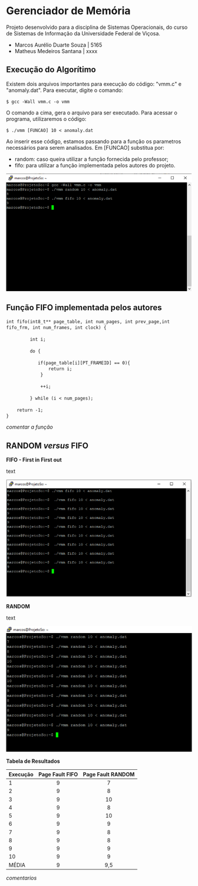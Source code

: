 # Gerenciador de Memória

Projeto desenvolvido para a disciplina de Sistemas Operacionais, do curso de Sistemas de Informação da Universidade Federal de Viçosa.
- Marcos Aurélio Duarte Souza | 5165
- Matheus Medeiros Santana | xxxx

## Execução do Algorítimo

Existem dois arquivos importantes para execução do código: "vmm.c" e "anomaly.dat".
Para executar, digite o comando: 

```
$ gcc -Wall vmm.c -o vmm
```
O comando a cima, gera o arquivo para ser executado. Para acessar o programa, utilizaremos o código:

```
$ ./vmm [FUNCAO] 10 < anomaly.dat
```
Ao inserir esse código, estamos passando para a função os parametros necessários para serem analisados.
Em [FUNCAO] substitua por:
- random: caso queira utilizar a função fornecida pelo professor;
- fifo: para utilizar a função implementada pelos autores do projeto.

![exemplo1](imagem/exemplo1.png)

## Função FIFO implementada pelos autores

```
int fifo(int8_t** page_table, int num_pages, int prev_page,int fifo_frm, int num_frames, int clock) {
         
         int i;

		 do {
		 	
		 	if(page_table[i][PT_FRAMEID] == 0){
         		return i;
			 }
			 
			 ++i;
			 
		 } while (i < num_pages);
		 	 	
    return -1;
}

```
_comentar a função_

## RANDOM _versus_ FIFO

**FIFO - First in First out**

text

![fifo](imagem/fifo.png)

**RANDOM**

text

![random](imagem/random.png)

**Tabela de Resultados**

| Execução | Page Fault FIFO | Page Fault RANDOM |
|:----------|:-------------:|:------:|
| 1| 9 | 7 |
| 2| 9 | 8 |
| 3| 9| 10 |
| 4| 9 | 8 | 
| 5| 9 | 10 |
| 6| 9 | 9 |
| 7|9 | 8 |
| 8| 9 | 8 |
| 9| 9| 9 | 
| 10| 9 | 9 | 
| MÉDIA| 9 | 9,5 | 

_comentarios_
